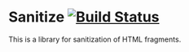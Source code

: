 # Sanitize  [![Build Status](https://secure.travis-ci.org/andy128k/sanitize-html-rs.png?branch=master)](https://travis-ci.org/andy128k/sanitize-html-rs)

This is a library for sanitization of HTML fragments.

